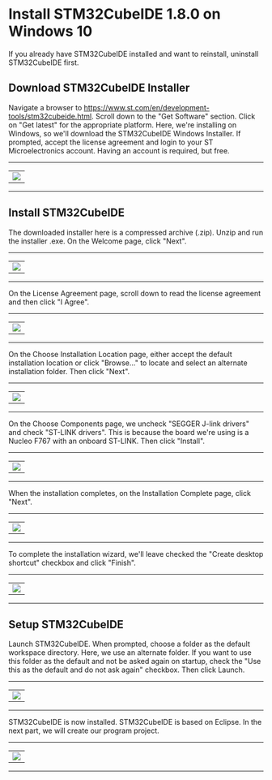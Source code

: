 # Install STM32CubeIDE 1.8.0 on Windows 10
If you already have STM32CubeIDE installed and want to reinstall, uninstall STM32CubeIDE first.

## Download STM32CubeIDE Installer
Navigate a browser to <a href="https://www.st.com/en/development-tools/stm32cubeide.html">https://www.st.com/en/development-tools/stm32cubeide.html</a>. Scroll down to the "Get Software" section. Click on "Get latest" for the appropriate platform. Here, we're installing on Windows, so we'll download the STM32CubeIDE Windows Installer. If prompted, accept the license agreement and login to your ST Microelectronics account. Having an account is required, but free.

<hr><table><tr><td><img src="../images/STM32CubeIDE-1.8.0-Win10-Install-001.png"></td></tr></table><hr>

## Install STM32CubeIDE
The downloaded installer here is a compressed archive (.zip). Unzip and run the installer .exe. On the Welcome page, click "Next".

<hr><table><tr><td><img src="../images/STM32CubeIDE-1.8.0-Win10-Install-002.png"></td></tr></table><hr>

On the License Agreement page, scroll down to read the license agreement and then click "I Agree".

<hr><table><tr><td><img src="../images/STM32CubeIDE-1.8.0-Win10-Install-003.png"></td></tr></table><hr>

On the Choose Installation Location page, either accept the default installation location or click "Browse..." to locate and select an alternate installation folder. Then click "Next".

<hr><table><tr><td><img src="../images/STM32CubeIDE-1.8.0-Win10-Install-004.png"></td></tr></table><hr>

On the Choose Components page, we uncheck "SEGGER J-link drivers" and check "ST-LINK drivers". This is because the board we're using is a Nucleo F767 with an onboard ST-LINK. Then click "Install".

<hr><table><tr><td><img src="../images/STM32CubeIDE-1.8.0-Win10-Install-005.png"></td></tr></table><hr>

When the installation completes, on the Installation Complete page, click "Next".

<hr><table><tr><td><img src="../images/STM32CubeIDE-1.8.0-Win10-Install-006.png"></td></tr></table><hr>

To complete the installation wizard, we'll leave checked the "Create desktop shortcut" checkbox and click "Finish".

<hr><table><tr><td><img src="../images/STM32CubeIDE-1.8.0-Win10-Install-007.png"></td></tr></table><hr>

## Setup STM32CubeIDE

Launch STM32CubeIDE. When prompted, choose a folder as the default workspace directory. Here, we use an alternate folder. If you want to use this folder as the default and not be asked again on startup, check the "Use this as the default and do not ask again" checkbox. Then click Launch.

<hr><table><tr><td><img src="../images/STM32CubeIDE-1.8.0-Win10-Install-008.png"></td></tr></table><hr>

STM32CubeIDE is now installed. STM32CubeIDE is based on Eclipse. In the next part, we will create our program project.

<hr><table><tr><td><img src="../images/STM32CubeIDE-1.8.0-Win10-Install-009.png"></td></tr></table><hr>
